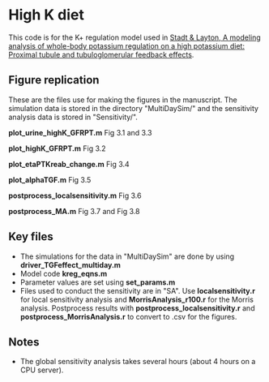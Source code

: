# High K diet
This code is for the K+ regulation model used in [Stadt & Layton, A modeling analysis of whole-body potassium regulation on a high potassium diet: Proximal tubule and tubuloglomerular feedback effects](https://www.biorxiv.org/content/10.1101/2023.12.12.571254v1.abstract). 



## Figure replication
These are the files use for making the figures in the manuscript. The simulation data is stored in the directory "MultiDaySim/" and the sensitivity analysis data is stored in "Sensitivity/". 

**plot_urine_highK_GFRPT.m** Fig 3.1 and 3.3

**plot_highK_GFRPT.m** Fig 3.2

**plot_etaPTKreab_change.m** Fig 3.4

**plot_alphaTGF.m** Fig 3.5

**postprocess_localsensitivity.m** Fig 3.6

**postprocess_MA.m** Fig 3.7 and Fig 3.8



## Key files
- The simulations for the data in "MultiDaySim" are done by using **driver_TGFeffect_multiday.m**
- Model code **kreg_eqns.m**
- Parameter values are set using **set_params.m**
- Files used to conduct the sensitivity are in "SA". Use **localsensitivity.r** for local sensitivity analysis and **MorrisAnalysis_r100.r** for the Morris analysis. Postprocess results with **postprocess_localsensitivity.r** and **postprocess_MorrisAnalysis.r** to convert to .csv for the figures.


## Notes
- The global sensitivity analysis takes several hours (about 4 hours on a CPU server).

